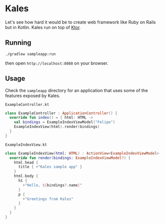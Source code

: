 # Kales

Let's see how hard it would be to create web framework 
like Ruby on Rails but in Kotlin. 
Kales run on top of [Ktor](https://ktor.io/).

## Running 

```
./gradlew sampleapp:run
```
then open `http://localhost:8080` on your browser.

## Usage

Check the `sampleapp` directory for an application that uses
some of the features exposed by Kales.

`ExampleController.kt`
```kotlin
class ExampleController : ApplicationController() {
  override fun index() = { html: HTML ->
    val bindings = ExampleIndexViewModel("Felipe")
    ExampleIndexView(html).render(bindings)
  }
}
```

`ExampleIndexView.kt`
```kotlin
class ExampleIndexView(html: HTML) : ActionView<ExampleIndexViewModel>(html) {
  override fun render(bindings: ExampleIndexViewModel?) {
    html.head {
      title { +"Kales sample app" }
    }
    html.body {
      h1 {
        +"Hello, ${bindings?.name}"
      }
      p {
        +"Greetings from Kales"
      }
    }
  }
}
```